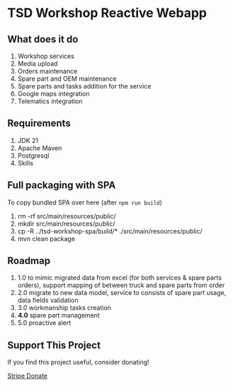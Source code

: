 # TSD Workshop Reactive Webapp

## What does it do

1. Workshop services
2. Media upload
3. Orders maintenance
4. Spare part and OEM maintenance
5. Spare parts and tasks addition for the service
6. Google maps integration
7. Telematics integration

## Requirements

1. JDK 21
2. Apache Maven
3. Postgresql
4. Skills

## Full packaging with SPA

To copy bundled SPA over here (after `npm run build`)

1. rm -rf src/main/resources/public/
2. mkdir src/main/resources/public/
3. cp -R ../tsd-workshop-spa/build/* ./src/main/resources/public/
4. mvn clean package

## Roadmap

1. 1.0 to mimic migrated data from excel (for both services & spare parts orders), support mapping of between truck and spare parts from order
2. 2.0 migrate to new data model, service to consists of spare part usage, data fields validation
4. 3.0 workmanship tasks creation
5. **4.0** spare part management
6. 5.0 proactive alert

## Support This Project

If you find this project useful, consider donating!

[Stripe Donate](https://buy.stripe.com/7sY5kCbtj2dR8b1cCRfEk00)
